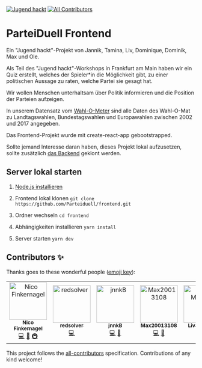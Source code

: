 [![Jugend hackt](https://jhbadge.com/?year=2019&evt=ffm)](https://jugendhackt.org)
[![All Contributors](https://img.shields.io/badge/all_contributors-5-orange.svg?style=flat-square)](#contributors)

# ParteiDuell Frontend

Ein "Jugend hackt"-Projekt von Jannik, Tamina, Liv, Dominique, Dominik, Max und Ole.

Als Teil des "Jugend hackt"-Workshops in Frankfurt am Main haben wir ein Quiz erstellt, welches der Spieler*in die Möglichkeit gibt, zu einer politischen Aussage zu raten, welche Partei sie gesagt hat.

Wir wollen Menschen unterhaltsam über Politik informieren und die Position der Parteien aufzeigen.

In unserem Datensatz vom [Wahl-O-Meter](https://www.wahlometer.watch) sind alle Daten des Wahl-O-Mat zu Landtagswahlen, Bundestagswahlen und Europawahlen zwischen 2002 und 2017 angegeben.


Das Frontend-Projekt wurde mit create-react-app gebootstrapped.

Sollte jemand Interesse daran haben, dieses Projekt lokal aufzusetzen, sollte zusätzlich [das Backend](https://github.com/Parteiduell/backend) geklont werden.

## Server lokal starten

1. [Node.js installieren](https://nodejs.org)

2. Frontend lokal klonen
`git clone https://github.com/Parteiduell/frontend.git`

3. Ordner wechseln
`cd frontend`

4. Abhängigkeiten installieren
`yarn install`

5. Server starten
`yarn dev`

## Contributors ✨

Thanks goes to these wonderful people ([emoji key](https://allcontributors.org/docs/en/emoji-key)):

<!-- ALL-CONTRIBUTORS-LIST:START - Do not remove or modify this section -->
<!-- prettier-ignore -->
<table>
  <tr>
    <td align="center"><a href="https://gruselhaus.com"><img src="https://avatars2.githubusercontent.com/u/33380107?v=4" width="100px;" alt="Nico Finkernagel"/><br /><sub><b>Nico Finkernagel</b></sub></a><br /><a href="https://github.com/Jugendhackt/parteiduell-frontend/commits?author=gruselhaus" title="Code">💻</a> <a href="#maintenance-gruselhaus" title="Maintenance">🚧</a> <a href="#infra-gruselhaus" title="Infrastructure (Hosting, Build-Tools, etc)">🚇</a></td>
    <td align="center"><a href="https://github.com/redsolver"><img src="https://avatars1.githubusercontent.com/u/30355444?v=4" width="100px;" alt="redsolver"/><br /><sub><b>redsolver</b></sub></a><br /><a href="https://github.com/Jugendhackt/parteiduell-frontend/commits?author=redsolver" title="Code">💻</a></td>
    <td align="center"><a href="https://github.com/jnnkB"><img src="https://avatars0.githubusercontent.com/u/29376715?v=4" width="100px;" alt="jnnkB"/><br /><sub><b>jnnkB</b></sub></a><br /><a href="https://github.com/Jugendhackt/parteiduell-frontend/commits?author=jnnkB" title="Code">💻</a> <a href="#design-jnnkB" title="Design">🎨</a></td>
    <td align="center"><a href="https://github.com/Max20013108"><img src="https://avatars1.githubusercontent.com/u/43184247?v=4" width="100px;" alt="Max20013108"/><br /><sub><b>Max20013108</b></sub></a><br /><a href="https://github.com/Jugendhackt/parteiduell-frontend/commits?author=Max20013108" title="Code">💻</a> <a href="https://github.com/Jugendhackt/parteiduell-frontend/commits?author=Max20013108" title="Documentation">📖</a></td>
    <td align="center"><a href="https://github.com/lmaertens"><img src="https://avatars1.githubusercontent.com/u/44585549?v=4" width="100px;" alt="Liv Märtens"/><br /><sub><b>Liv Märtens</b></sub></a><br /><a href="https://github.com/Jugendhackt/parteiduell-frontend/commits?author=lmaertens" title="Code">💻</a> <a href="#design-lmaertens" title="Design">🎨</a></td>
  </tr>
</table>

<!-- ALL-CONTRIBUTORS-LIST:END -->

This project follows the [all-contributors](https://github.com/all-contributors/all-contributors) specification. Contributions of any kind welcome!

